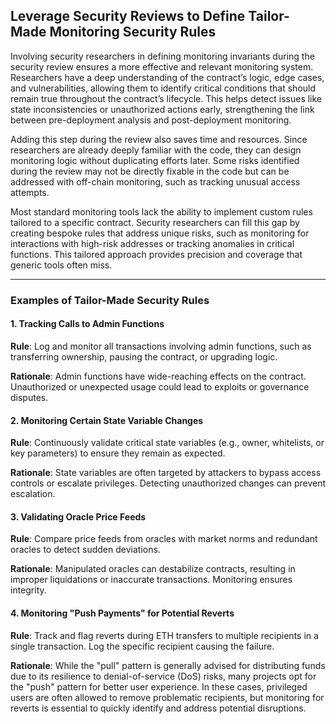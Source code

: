 ## Leverage Security Reviews to Define Tailor-Made Monitoring Security Rules
Involving security researchers in defining monitoring invariants during the security review ensures a more effective and relevant monitoring system. Researchers have a deep understanding of the contract’s logic, edge cases, and vulnerabilities, allowing them to identify critical conditions that should remain true throughout the contract’s lifecycle. This helps detect issues like state inconsistencies or unauthorized actions early, strengthening the link between pre-deployment analysis and post-deployment monitoring.  

Adding this step during the review also saves time and resources. Since researchers are already deeply familiar with the code, they can design monitoring logic without duplicating efforts later. Some risks identified during the review may not be directly fixable in the code but can be addressed with off-chain monitoring, such as tracking unusual access attempts.  

Most standard monitoring tools lack the ability to implement custom rules tailored to a specific contract. Security researchers can fill this gap by creating bespoke rules that address unique risks, such as monitoring for interactions with high-risk addresses or tracking anomalies in critical functions. This tailored approach provides precision and coverage that generic tools often miss.

---

### Examples of Tailor-Made Security Rules

#### 1. Tracking Calls to Admin Functions  
**Rule**: Log and monitor all transactions involving admin functions, such as transferring ownership, pausing the contract, or upgrading logic.  

**Rationale**: Admin functions have wide-reaching effects on the contract. Unauthorized or unexpected usage could lead to exploits or governance disputes.  

#### 2. Monitoring Certain State Variable Changes  
**Rule**: Continuously validate critical state variables (e.g., owner, whitelists, or key parameters) to ensure they remain as expected.  

**Rationale**: State variables are often targeted by attackers to bypass access controls or escalate privileges. Detecting unauthorized changes can prevent escalation.  

#### 3. Validating Oracle Price Feeds  
**Rule**: Compare price feeds from oracles with market norms and redundant oracles to detect sudden deviations.  

**Rationale**: Manipulated oracles can destabilize contracts, resulting in improper liquidations or inaccurate transactions. Monitoring ensures integrity.  

#### 4. Monitoring "Push Payments" for Potential Reverts  

**Rule**: Track and flag reverts during ETH transfers to multiple recipients in a single transaction. Log the specific recipient causing the failure.  

**Rationale**: While the "pull" pattern is generally advised for distributing funds due to its resilience to denial-of-service (DoS) risks, many projects opt for the "push" pattern for better user experience. In these cases, privileged users are often allowed to remove problematic recipients, but monitoring for reverts is essential to quickly identify and address potential disruptions.  
